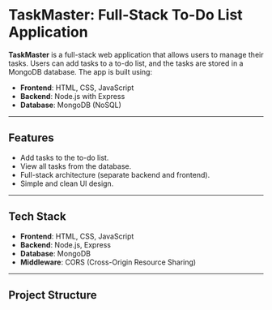 # TaskMaster: Full-Stack To-Do List Application

**TaskMaster** is a full-stack web application that allows users to manage their tasks. Users can add tasks to a to-do list, and the tasks are stored in a MongoDB database. The app is built using:

- **Frontend**: HTML, CSS, JavaScript
- **Backend**: Node.js with Express
- **Database**: MongoDB (NoSQL)

---

## Features

- Add tasks to the to-do list.
- View all tasks from the database.
- Full-stack architecture (separate backend and frontend).
- Simple and clean UI design.

---

## Tech Stack

- **Frontend**: HTML, CSS, JavaScript
- **Backend**: Node.js, Express
- **Database**: MongoDB
- **Middleware**: CORS (Cross-Origin Resource Sharing)

---

## Project Structure


